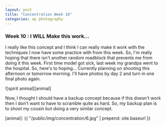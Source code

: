 ```yaml
---
layout: post
title: "Concentration Week 10"
categories: ap photography
---
```


### Week 10 : I WILL Make this work...

I really like this concept and I think I can really make it work with
the techniques I now have some practice with from this week. So, I'm 
really hoping that there isn't another random roadblock that prevents
me from doing it this week. First time model got sick, last week my
grandpa went to the hospital. So, here's to hoping... Currently planning on shooting
this afternoon or tomorrow morning. I'll have photos by day 2 and turn
in one final photo again.

![spirit animal][animal]

Now, I thought I should have a backup concept because if this doesn't
work then I don't want to have to scramble quite as hard. So, my backup
plan is to shoot my cousin but doing a very similar concept.

[animal]: {{ "/public/img/concentration/6.jpg" | prepend: site.baseurl }}
